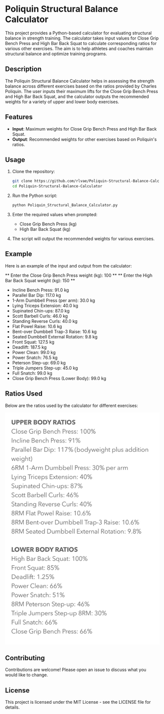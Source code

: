 # Poliquin Structural Balance Calculator

This project provides a Python-based calculator for evaluating structural balance in strength training. The calculator takes input values for Close Grip Bench Press and High Bar Back Squat to calculate corresponding ratios for various other exercises. The aim is to help athletes and coaches maintain structural balance and optimize training programs.

## Description

The Poliquin Structural Balance Calculator helps in assessing the strength balance across different exercises based on the ratios provided by Charles Poliquin. The user inputs their maximum lifts for the Close Grip Bench Press and High Bar Back Squat, and the calculator outputs the recommended weights for a variety of upper and lower body exercises.

## Features

- **Input**: Maximum weights for Close Grip Bench Press and High Bar Back Squat.
- **Output**: Recommended weights for other exercises based on Poliquin's ratios.

## Usage

1. Clone the repository:
    ```bash
    git clone https://github.com/rlvae/Poliquin-Structural-Balance-Calculator.git
    cd Poliquin-Structural-Balance-Calculator
    ```
2. Run the Python script:
    ```bash
    python Poliquin_Structural_Balance_Calculator.py
    ```

3. Enter the required values when prompted:
    - Close Grip Bench Press (kg)
    - High Bar Back Squat (kg)

4. The script will output the recommended weights for various exercises.

## Example

Here is an example of the input and output from the calculator:


** Enter the Close Grip Bench Press weight (kg): 100 **
** Enter the High Bar Back Squat weight (kg): 150 **

- Incline Bench Press: 91.0 kg
- Parallel Bar Dip: 117.0 kg
- 1-Arm Dumbbell Press (per arm): 30.0 kg
- Lying Triceps Extension: 40.0 kg
- Supinated Chin-ups: 87.0 kg
- Scott Barbell Curls: 46.0 kg
- Standing Reverse Curls: 40.0 kg
- Flat Powel Raise: 10.6 kg
- Bent-over Dumbbell Trap-3 Raise: 10.6 kg
- Seated Dumbbell External Rotation: 9.8 kg
- Front Squat: 127.5 kg
- Deadlift: 187.5 kg
- Power Clean: 99.0 kg
- Power Snatch: 76.5 kg
- Peterson Step-up: 69.0 kg
- Triple Jumpers Step-up: 45.0 kg
- Full Snatch: 99.0 kg
- Close Grip Bench Press (Lower Body): 99.0 kg


## Ratios Used

Below are the ratios used by the calculator for different exercises:

![Poliquin Structural Balance Ratios](image.png)

## Contributing

Contributions are welcome! Please open an issue to discuss what you would like to change.

## License

This project is licensed under the MIT License - see the LICENSE file for details.
